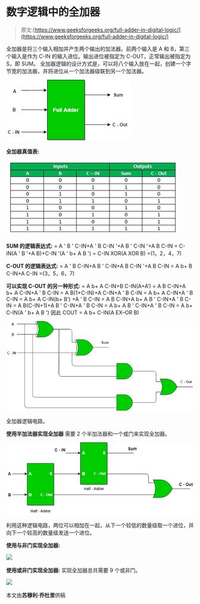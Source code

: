 # 数字逻辑中的全加器

> 原文:[https://www.geeksforgeeks.org/full-adder-in-digital-logic/](https://www.geeksforgeeks.org/full-adder-in-digital-logic/)

全加器是将三个输入相加并产生两个输出的加法器。前两个输入是 A 和 B，第三个输入是作为 C-IN 的输入进位。输出进位被指定为 C-OUT，正常输出被指定为 S，即 SUM。
全加器逻辑的设计方式是，可以将八个输入放在一起，创建一个字节宽的加法器，并将进位从一个加法器级联到另一个加法器。

![](img/5473dae747cedcd31987032dcd191ca6.png)

**全加器真值表:**

![](img/453f31cfe655da1e4f8a17d0c255dff3.png)

**SUM 的逻辑表达式:**
= A ' B ' C-IN+A ' B C-IN '+A B ' C-IN '+A B C-IN
= C-IN(A ' B '+A B)+C-IN '(A ' b+ A B ')
= C-IN XOR(A XOR B)
=(1，2，4，7)

**C-OUT 的逻辑表达式:**
= A ' B C-IN+A B ' C-IN+A B C-IN '+A B C-IN
= A b+ B C-IN+A C-IN
=(3，5，6，7)

**可以实现 C-OUT 的另一种形式:**
= A b+ A C-IN+B C-IN(A+A’)
= A B C-IN+A b+ A C-IN+A ' B C-IN
= A B(1+C-IN)+A C-IN+A ' B C-IN
= A b+ A C-IN+A ' B C-IN
= A b+ A C-IN(b+ B’) +A ' B C-IN
= A B C-IN+A b+ A B ' C-IN+A ' B C-IN
= A B(C-IN+1)+A B ' C-IN+A ' B C-IN
= A b+ A B ' C-IN+A ' B C-IN
= A b+ C-IN(A ' b+ A B ')
因此 COUT = A b+ C-IN(A EX–OR B)

![](img/1de701a329d0ec782f8e01aae8f25ebd.png)

全加器逻辑电路。

**使用半加法器实现全加器**
需要 2 个半加法器和一个或门来实现全加器。

![](img/0b28b0183ed00b653496ad679e93175b.png)

利用这种逻辑电路，两位可以相加在一起，从下一个较低的数量级取一个进位，并向下一个较高的数量级发送一个进位。

**使用与非门实现全加器:**

![](img/517607299239c756dd54b50a356d285e.png)

**使用或非门实现全加器:**
实现全加器总共需要 9 个或非门。

![](img/ae380bc360bf56b05c031f18394f9386.png)

本文由**苏穆利·乔杜里**供稿
